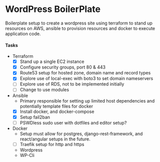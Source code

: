 # WordPress BoilerPlate
Boilerplate setup to create a wordpress site using terraform to stand up resources on AWS, ansible to provision resources and docker to execute application code. 
#### Tasks
- Terraform
    - [x] Stand up a single EC2 instance
    - [x] Configure security groups, port 80 & 443
    - [x] Route53 setup for hosted zone, domain name and record types
    - [x] Explore use of local-exec with boto3 to set domain nameservers
    - [ ] Explore use of RDS, not to be implemented initially
    - [ ] Change to use modules
- Ansible
    - Primary responsible for setting up limited host dependencies and potentially template files for docker
    - [x] Install docker, and docker-compose 
    - [x] Setup fail2ban
    - [ ] PSWDless sudo user with dotfiles and editor setup?
- Docker
    - Setup must allow for postgres, django-rest-framework, and react/angular setups in the future. 
    - [ ] Traefik setup for http and https
    - Wordpress
    - WP-Cli
